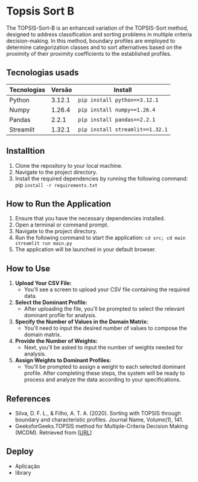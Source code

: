 # Topsis Sort B

 The TOPSIS-Sort-B is an enhanced variation of the TOPSIS-Sort method, designed to address classification and sorting problems in multiple criteria decision-making. In this method, boundary profiles are employed to determine categorization classes and to sort alternatives based on the proximity of their proximity coefficients to the established profiles.

## Tecnologias usads
| Tecnologias | Versão  | Install                               |
|-------------|---------|---------------------------------------|
| Python      | 3.12.1  | `pip install python==3.12.1`          |
| Numpy       | 1.26.4  | `pip install numpy==1.26.4`           |
| Pandas      | 2.2.1   | `pip install pandas==2.2.1`           |
| Streamlit   | 1.32.1  | `pip install streamlit==1.32.1`       |

## Installtion
1. Clone the repository to your local machine.
2. Navigate to the project directory.
3. Install the required dependencies by running the following command: pip `install -r requirements.txt`
## How to Run the Application
1. Ensure that you have the necessary dependencies installed.
2. Open a terminal or command prompt.
3. Navigate to the project directory.
4. Run the following command to start the application: `cd src; cd main streamlit run main.py`
5. The application will be launched in your default browser.

## How to Use

1. **Upload Your CSV File:**
   - You'll see a screen to upload your CSV file containing the required data.
2. **Select the Dominant Profile:**
   - After uploading the file, you'll be prompted to select the relevant dominant profile for analysis.
3. **Specify the Number of Values in the Domain Matrix:**
   - You'll need to input the desired number of values to compose the domain matrix.
4. **Provide the Number of Weights:**
   - Next, you'll be asked to input the number of weights needed for analysis.
5. **Assign Weights to Dominant Profiles:**
   - You'll be prompted to assign a weight to each selected dominant profile.
After completing these steps, the system will be ready to process and analyze the data according to your specifications.

## References

- Silva, D. F. L., & Filho, A. T. A. (2020). Sorting with TOPSIS through boundary and characteristic profiles. Journal Name, Volume(1), 141.
- GeeksforGeeks.TOPSIS method for Multiple-Criteria Decision Making (MCDM). Retrieved from [[URL](https://www.geeksforgeeks.org/topsis-method-for-multiple-criteria-decision-making-mcdm/)]

## Deploy
- Aplicação
- library


